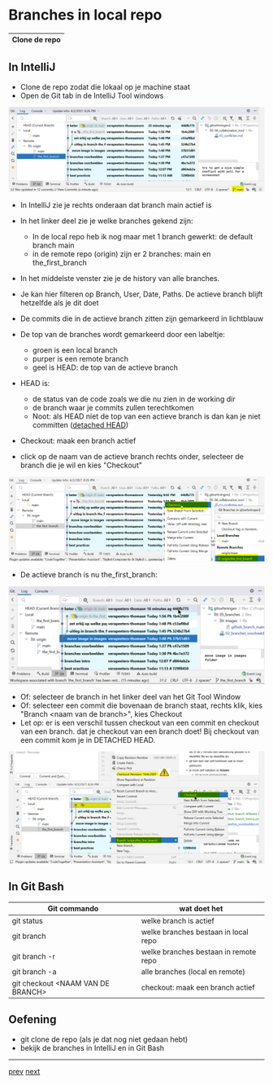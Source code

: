 # Branches in local repo 

| Clone de repo |
|---|

## In IntelliJ 
* Clone de repo zodat die lokaal op je machine staat  
* Open de Git tab in de IntelliJ Tool windows

![img.png](images/intellij_current_branch.png)

* In IntelliJ zie je rechts onderaan dat branch main actief is  
* In het linker deel zie je welke branches gekend zijn: 
  * In de local repo heb ik nog maar met 1 branch gewerkt: de default branch main
  * in de remote repo (origin) zijn er 2 branches: main en the_first_branch  
* In het middelste venster zie je de history van alle branches. 
* Je kan hier filteren op Branch, User, Date, Paths. De actieve branch blijft hetzelfde als je dit doet   
* De commits die in de actieve branch zitten zijn gemarkeerd in lichtblauw
* De top van de branches wordt gemarkeerd door een labeltje: 
  * groen is een local branch 
  * purper is een remote branch  
  * geel is HEAD: de top van de actieve branch 
* HEAD is: 
  * de status van de code zoals we die nu zien in de working dir  
  * de branch waar je commits zullen terechtkomen 
  * Noot: als HEAD niet de top van een actieve branch is dan kan je niet committen ([detached HEAD](../02_time_travel/02_go_back_in_time.md))   
  
* Checkout: maak een branch actief
* click op de naam van de actieve branch rechts onder, selecteer de branch die je wil en kies "Checkout"

![img.png](images/intellij_branch_checkout.png)
  
* De actieve branch is nu the_first_branch: 

![img.png](images/intellij_branch_different_histories.png)

* Of: selecteer de branch in het linker deel van het Git Tool Window
* Of: selecteer een commit die bovenaan de branch staat, rechts klik, kies "Branch \<naam van de branch>", kies Checkout
* Let op: er is een verschil tussen checkout van een commit en checkout van een branch.  dat je checkout van een branch doet!  Bij checkout van een commit kom je in DETACHED HEAD.
  
![img.png](images/intellij_branch_checkout_via_commit.png)


## In Git Bash


| Git commando|wat doet het |
|---|---| 
| git status  | welke branch is actief | 
| git branch  |  welke branches bestaan in local repo | 
| git branch -r |  welke branches bestaan in remote repo | 
| git branch -a | alle branches (local en remote) | 
| git checkout \<NAAM VAN DE BRANCH> | checkout: maak een branch actief | 

## Oefening 
* git clone de repo (als je dat nog niet gedaan hebt) 
* bekijk de branches in IntelliJ en in Git Bash 


---
[prev](02_branches_voorbeelden.md)
[next](04_create_branch.md)

